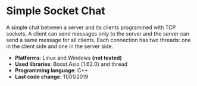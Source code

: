 # Simple Socket Chat

A simple chat between a server and its clients programmed with TCP sockets.
A client can send messages only to the server and the server can send a same message for all clients.
Each connection has two threads: one in the client side and one in the server side.

- __Platforms__: Linux and Windows __(not tested)__
- __Used libraries__: Boost.Asio (1.62.0) and thread
- __Programming language__: C++
- __Last code change__: 11/01/2019